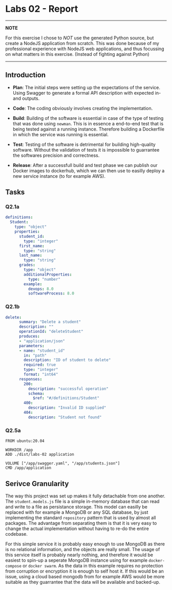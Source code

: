 # Labs 02 - Report

---
**NOTE**

For this exercise I chose to *NOT* use the generated Python source, but create a NodeJS application from scratch. 
This was done because of my professional experience with NodeJS web applications, and thus focussing on what matters in this exercise. (Instead of fighting against Python)

---

## Introduction

- **Plan**: The initial steps were setting up the expectations of the service. Using Swagger to generate a formal API description with expected in- and outputs.

- **Code**: The coding obviously involves creating the implementation. 

- **Build**: Building of the software is essential in case of the type of testing that was done using `newman`. This is in essence a end-to-end test that is being tested against a running instance. Therefore building a Dockerfile in which the service was running is essential.

- **Test**: Testing of the software is detrimental for building high-quality software. Without the validation of tests it is impossible to guarrantee the softwares precision and correctness. 

- **Release**: After a successfull build and test phase we can publish our Docker images to dockerhub, which we can then use to easilly deploy a new service instance (to for example AWS).

## Tasks
[//]: # (2.1a)
### Q2.1a

```yaml
definitions:
  Student:
    type: "object"
    properties:
      student_id:
        type: "integer"
      first_name:
        type: "string"
      last_name:
        type: "string"
      grades:
        type: "object"
        additionalProperties:
          type: "number"
        example:
          devops: 8.0
          softwareProcess: 8.0
```

[//]: # (2.1b)
### Q2.1b

```yaml
delete:      
      summary: "Delete a student"
      description: ""
      operationId: "deleteStudent"
      produces:
      - "application/json"
      parameters:
      - name: "student_id"
        in: "path"
        description: "ID of student to delete"
        required: true
        type: "integer"
        format: "int64"
      responses:      
        200:
          description: "successful operation"
          schema:
            $ref: "#/definitions/Student"
        400:
          description: "Invalid ID supplied"
        404:
          description: "Student not found"
```

[//]: # (2.5a)
### Q2.5a

```docker
FROM ubuntu:20.04

WORKDIR /app
ADD ./dist/labs-02 application

VOLUME ["/app/swagger.yaml", "/app/students.json"]
CMD /app/application
```

## Serivce Granularity
The way this project was set up makes it fully detachable from one another. The `student.models.js` file is a simple in-memory database that can read and write to a file as persistance storage. This model can easilly be replaced with for example a MongoDB or any SQL database, by just implementing the standard `repository` pattern that is used by almost all packages.
The advantage from separating them is that it is very easy to change the actual implementation without having to re-do the entire codebase. 

For this simple service it is probably easy enough to use MongoDB as there is no relational information, and the objects are really small. 
The usage of this service itself is probably nearly nothing, and therefore it would be easiest to spin-up a seperate MongoDB instance using for example `docker-compose` or `docker swarm`. 
As the data in this example requires no protection from corruption or encryption it is enough to self host it.
If this would be an issue, using a cloud based mongodb from for example AWS would be more suitable as they guarrantee that the data will be available and backed-up.